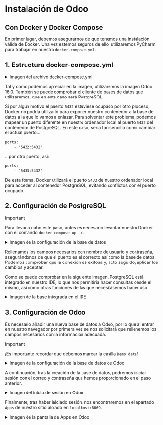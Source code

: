 # Instalación de Odoo
## Con Docker y Docker Compose
En primer lugar, debemos asegurarnos de que tenemos una instalación válida de Docker. Una vez estemos seguros de ello, utilizaremos PyCharm para trabajar en nuestro `docker-compose.yml`.

## 1. Estructura docker-compose.yml

<details>
<summary>Imagen del archivo docker-compose.yml</summary>

![Estructura del docker-compose](capturas/compose.png "docker-compose.yml")

</details>
<p>
<p>
Tal y como podemos apreciar en la imagen, utilizaremos la imagen Odoo 16.0. También se puede comprobar el cliente de bases de datos que utilizaremos, que en este caso será PostgreSQL.

Si por algún motivo el puerto `5432` estuviese ocupado por otro proceso, Docker no podría utilizarlo para exponer nuestro contenedor a la base de datos a la que lo vamos a enlazar. Para solventar este problema, podemos mapear un puerto diferente en nuestro ordenador local al puerto `5432` del contenedor de PostgreSQL.
En este caso, sería tan sencillo como cambiar el actual puerto...

```
ports:
    - "5432:5432"
```

...por otro puerto, así:

```
ports:
    - "5433:5432"
```
De esta forma, Docker utilizará el puerto `5433` de nuestro ordenador local para acceder al contenedor PostgreSQL, evitando conflictos con el puerto ocupado.

## 2. Configuración de PostgreSQL

> [!IMPORTANT]
> Para llevar a cabo este paso, antes es necesario levantar nuestro Docker con el comando `docker compose up -d`.

<details>
<summary>Imagen de la configuración de la base de datos</summary>

![Configuración BD](capturas/db.png "Configuración BD")

</details>
<p>
<p>

Rellenamos los campos necesarios con nombre de usuario y contraseña, asegurándonos de que el puerto es el correcto así como la base de datos. Podemos comprobar que la conexión es exitosa y, acto seguido, aplicar los cambios y aceptar.

Como se puede comprobar en la siguiente imagen, PostgreSQL está integrado en nuestro IDE, lo que nos permitiría hacer consultas desde el mismo, así como otras funciones de las que necesitásemos hacer uso.

<details>
<summary>Imagen de la base integrada en el IDE</summary>

![SQL Integrado](capturas/mydb.png "SQL Integrado")

</details>
<p>
<p>

## 3. Configuración de Odoo

Es necesario añadir una nueva base de datos a Odoo, por lo que al entrar en nuestro navegador por primera vez se nos solicitará que rellenemos los campos necesarios con la información adecuada.

> [!IMPORTANT]
> ¡Es importante recordar que debemos marcar la casilla `Demo data`!

<details>
<summary>Imagen de la configuración de la base de datos de Odoo</summary>

![Configuración Odoo](capturas/odoosettings.png "Configuración Odoo")

</details>
<p>
<p>

A continuación, tras la creación de la base de datos, podremos iniciar sesión con el correo y contraseña que hemos proporcionado en el paso anterior.

<details>
<summary>Imagen del inicio de sesión en Odoo</summary>

![Login Odoo](capturas/login.png "Login Odoo")

</details>
<p>
<p>

Finalmente, tras haber iniciado sesión, nos encontraremos en el apartado `Apps` de nuestro sitio alojado en `localhost:8069`.

<details>
<summary>Imagen de la pantalla de Apps en Odoo</summary>

![Apps](capturas/odooapps.png "Apps")

</details>
